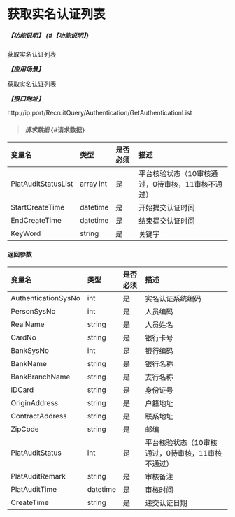 # 获取实名认证列表
##### _【功能说明】_ {#【功能说明】}

获取实名认证列表


_**【应用场景】**_

获取实名认证列表


_**【接口地址】**_

http://ip:port/RecruitQuery/Authentication/GetAuthenticationList

> #### _请求数据_ {#请求数据}

| 变量名 | 类型 | 是否必须 | 描述 |
| :--- | :--- | :--- | :--- |
| PlatAuditStatusList|array int | 是 | 平台核验状态（10审核通过，0待审核，11审核不通过） |
| StartCreateTime|datetime | 是 | 开始提交认证时间 |
| EndCreateTime|datetime | 是 | 结束提交认证时间 |
| KeyWord|string| 是 | 关键字 |


#### 返回参数

| 变量名 | 类型 | 是否必须 | 描述 |
| :--- | :--- | :--- | :--- |
| AuthenticationSysNo| int | 是 | 实名认证系统编码 |
| PersonSysNo| int | 是 | 人员编码 |
| RealName| string | 是 | 人员姓名 |
| CardNo| string  | 是 | 银行卡号 |
| BankSysNo| int | 是 | 银行编码 |
| BankName| string  | 是 | 银行名称 |
| BankBranchName| string  | 是 | 支行名称 |
| IDCard| string  | 是 | 身份证号 |
| OriginAddress| string  | 是 | 户籍地址|
| ContractAddress| string  | 是 |联系地址 |
| ZipCode| string  | 是 | 邮编|
| PlatAuditStatus| int | 是 | 平台核验状态（10审核通过，0待审核，11审核不通过） |
| PlatAuditRemark| string  | 是 |审核备注|
| PlatAuditTime| datetime  | 是 | 审核时间|
| CreateTime| string  | 是 |递交认证日期|

